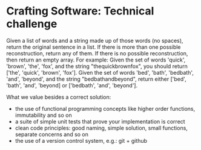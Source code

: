 # Crafting Software: Technical challenge
Given a list of words and a string made up of those words (no spaces), return the original sentence in a list.
If there is more than one possible reconstruction, return any of them.
If there is no possible reconstruction, then return an empty array.
For example:
Given the set of words 'quick', 'brown', 'the', 'fox', and the string "thequickbrownfox", you should return ['the', 'quick', 'brown', 'fox'].
Given the set of words 'bed', 'bath', 'bedbath', 'and', 'beyond', and the string "bedbathandbeyond", return either ['bed', 'bath', 'and', 'beyond] or ['bedbath', 'and', 'beyond'].

What we value besides a correct solution:
- the use of functional programming concepts like higher order functions, immutability and so on
- a suite of simple unit tests that prove your implementation is correct
- clean code principles: good naming, simple solution, small functions, separate concerns and so on
- the use of a version control system, e.g.: git + github
